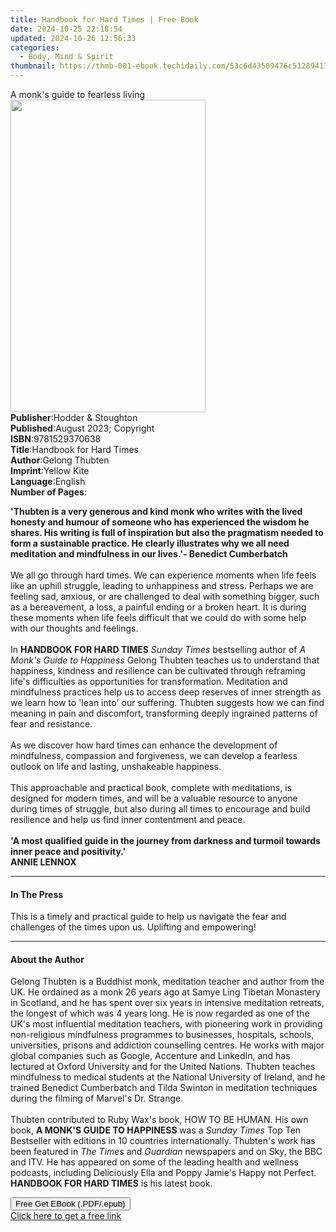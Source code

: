```yaml
---
title: Handbook for Hard Times | Free Book
date: 2024-10-25 22:18:54
updated: 2024-10-26 12:56:33
categories:
  - Body, Mind & Spirit
thumbnail: https://thmb-001-ebook.techidaily.com/53c6d43509476c5128941104c3fd7a51d956553a000d96fdf0c07224ee0e797f.jpg
---
```

<main id="book-container">
  <div class="flex flex-col">
    <div class="book-brief flex-1 py-6 px-4 sm:p-6 md:py-10 md:px-8">
      <!-- brief-->
      <div class="book-brief-main">A monk's guide to fearless living</div>
    </div>
    <div
      class="book-meta-info flex-1 grid gap-4 col-start-1 col-end-3 row-start-1 sm:mb-6 sm:grid-cols-4 lg:gap-6 lg:col-start-2 lg:row-end-6 lg:row-span-6 lg:mb-0"
    >
      <div
        class="book-meta-info-left place-content-center mt-4 p-4 text-sm leading-6 col-start-2 col-span-2 dark:text-slate-400"
      >
        <img
          class="w-full h-500 object-cover rounded-lg sm:h-255 sm:col-span-2 lg:col-span-full"
          src="https://img-001-ebook.techidaily.com/70ae0bde8f6e9c1fb2c0c5e3c29b2f5cedb30a18e54aabdac4632cffd317f6ed.jpg"
          alt=""
          width="312"
          height="500"
        />
      </div>
      <div
        class="book-meta-info-right mt-2 col-start-1 row-start-2 col-span-3 self-center"
      >
        <!-- meta data  -->
        <div class="flex flex-col px-4 md:px-8">
          <div class="flex-1">
            <strong>Publisher</strong>:<span class="px-2"
              >Hodder &amp; Stoughton</span
            >
          </div>
          <div class="flex-1">
            <strong>Published</strong>:<span class="px-2"
              >August 2023; Copyright</span
            >
          </div>
          <div class="flex-1">
            <strong>ISBN</strong>:<span class="px-2">9781529370638</span>
          </div>
          <div class="flex-1">
            <strong>Title</strong>:<span class="px-2"
              >Handbook for Hard Times</span
            >
          </div>
          <div class="flex-1">
            <strong>Author</strong>:<span class="px-2">Gelong Thubten</span>
          </div>
          <div class="flex-1">
            <strong>Imprint</strong>:<span class="px-2">Yellow Kite</span>
          </div>
          <div class="flex-1">
            <strong>Language</strong>:<span class="px-2">English</span>
          </div>
          <div class="flex-1">
            <strong>Number of Pages</strong>:<span class="px-2"></span>
          </div>
        </div>
      </div>
    </div>
    <div class="book-description flex-1 py-6 px-4 sm:p-6 md:py-10 md:px-8">
      <div class="book-description-main">
        <div accordion-content="" id="description">
          <p>
            <b
              >'Thubten is a very generous and kind monk who writes with the
              lived honesty and humour of someone who has experienced the wisdom
              he shares. His writing is full of inspiration but also the
              pragmatism needed to form a sustainable practice. He clearly
              illustrates why we all need meditation and mindfulness in our
              lives.'- Benedict Cumberbatch </b
            ><br /><br />We all go through hard times. We can experience moments
            when life feels like an uphill struggle, leading to unhappiness and
            stress. Perhaps we are feeling sad, anxious, or are challenged to
            deal with something bigger, such as a bereavement, a loss, a painful
            ending or a broken heart. It is during these moments when life feels
            difficult that we could do with some help with our thoughts and
            feelings.<br /><br />In <b>HANDBOOK FOR HARD TIMES</b>
            <i>Sunday Times</i> bestselling author of
            <i>A Monk's Guide to Happiness</i> Gelong Thubten teaches us to
            understand that happiness, kindness and resilience can be cultivated
            through reframing life's difficulties as opportunities for
            transformation. Meditation and mindfulness practices help us to
            access deep reserves of inner strength as we learn how to 'lean
            into' our suffering. Thubten suggests how we can find meaning in
            pain and discomfort, transforming deeply ingrained patterns of fear
            and resistance.<br /><br />As we discover how hard times can enhance
            the development of mindfulness, compassion and forgiveness, we can
            develop a fearless outlook on life and lasting, unshakeable
            happiness. <br /><br />This approachable and practical book,
            complete with meditations, is designed for modern times, and will be
            a valuable resource to anyone during times of struggle, but also
            during all times to encourage and build resilience and help us find
            inner contentment and peace.<br /><br /><b
              >'A most qualified guide in the journey from darkness and turmoil
              towards inner peace and positivity.'</b
            ><br /><b>ANNIE LENNOX</b>
          </p>
        </div>
        <div class="accordion-fader"></div>
      </div>
    </div>
    <div class="book-excerpts flex-1 py-6 px-4 sm:p-6 md:py-10 md:px-8">
      <!-- excerpts-->
      <div class="book-excerpts-main">
        <hr />
        <h4 class="placeholder placeholder-heading">
          <span>In The Press</span>
        </h4>
        <p>
          This is a timely and practical guide to help us navigate the fear and
          challenges of the times upon us. Uplifting and empowering!
        </p>
      </div>
    </div>
    <div class="book-about-author flex-1 py-6 px-4 sm:p-6 md:py-10 md:px-8">
      <!-- about author-->
      <div class="book-main-author-main">
        <hr />
        <h4 class="placeholder placeholder-heading">
          <span>About the Author</span>
        </h4>
        <p></p>
        <p>
          Gelong Thubten is a Buddhist monk, meditation teacher and author from
          the UK. He ordained as a monk 26 years ago at Samye Ling Tibetan
          Monastery in Scotland, and he has spent over six years in intensive
          meditation retreats, the longest of which was 4 years long. He is now
          regarded as one of the UK's most influential meditation teachers, with
          pioneering work in providing non-religious mindfulness programmes to
          businesses, hospitals, schools, universities, prisons and addiction
          counselling centres. He works with major global companies such as
          Google, Accenture and LinkedIn, and has lectured at Oxford University
          and for the United Nations. Thubten teaches mindfulness to medical
          students at the National University of Ireland, and he trained
          Benedict Cumberbatch and Tilda Swinton in meditation techniques during
          the filming of Marvel's Dr. Strange. <br /><br />Thubten contributed
          to Ruby Wax's book, HOW TO BE HUMAN. His own book,
          <b>A MONK'S GUIDE TO HAPPINESS </b>was a <i>Sunday Times</i> Top Ten
          Bestseller with editions in 10 countries internationally. Thubten's
          work has been featured in <i>The Times</i> and
          <i>Guardian </i>newspapers and on Sky, the BBC and ITV. He has
          appeared on some of the leading health and wellness podcasts,
          including Deliciously Ella and Poppy Jamie's Happy not Perfect.
          <b>HANDBOOK FOR HARD TIMES</b> is his latest book.
        </p>
        <p></p>
      </div>
    </div>
    <div class="book-free-get flex-1 py-6 px-4 sm:p-6 md:py-10 md:px-8">
      <button
        id="btn-free-get"
        class="bg-blue-500 hover:bg-blue-700 text-white font-bold py-2 px-4 rounded"
      >
        Free Get EBook (.PDF/.epub)
      </button>
      <div id="countdown-display" class="px-2 text-lg mt-2"></div>
      <a
        id="free-link"
        class="hidden bg-blue-500 hover:bg-blue-700 text-white font-bold py-2 px-4 rounded"
        href="https://www.ebooks.com/en-us/book/210813108/handbook-for-hard-times/gelong-thubten/"
        target="_blank"
        >Click here to get a free link</a
      >
    </div>
    <script>
      let countdownTime = 0;
      let countdownInterval = null;
      document
        .getElementById('btn-free-get')
        .addEventListener('click', startCountdown);
      function startCountdown() {
        countdownTime = new Date().getTime() + 60000 * 3;
        countdownInterval = setInterval(updateCountdown, 1000);
        document.getElementById('btn-free-get').disabled = true;
        document
          .getElementById('btn-free-get')
          .classList.add('bg-gray-500', 'cursor-not-allowed');
      }
      function updateCountdown() {
        let currentTime = new Date().getTime();
        let timeLeft = countdownTime - currentTime;
        let secondsLeft = Math.floor(timeLeft / 1000);
        document.getElementById('countdown-display').innerHTML =
          `Remaining time: ${secondsLeft} seconds.`;
        if (secondsLeft <= 0) {
          clearInterval(countdownInterval);
          document.getElementById('btn-free-get').classList.add('hidden');
          document.getElementById('free-link').classList.remove('hidden');
          document.getElementById('countdown-display').innerHTML = '';
        }
      }
    </script>
  </div>
</main>
